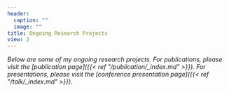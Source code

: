 ```yaml
---
header:
  caption: ""
  image: ""
title: Ongoing Research Projects
view: 2
---
```

 

*Below are some of my ongoing research projects. For publications, please visit the [publication page]({{< ref "/publication/_index.md" >}}). For presentations, please visit the [conference presentation page]({{< ref "/talk/_index.md" >}}).*